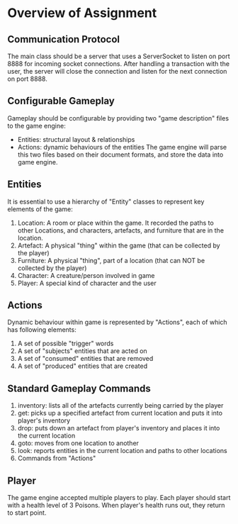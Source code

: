 # Overview of Assignment

## Communication Protocol 
The main class should be a server that uses a ServerSocket to listen on port 8888 for incoming socket connections.
After handling a transaction with the user, the server will close the connection and listen for the next connection on port 8888.

## Configurable Gameplay
Gameplay should be configurable by providing two "game description" files to the game engine:
* Entities: structural layout & relationships
* Actions: dynamic behaviours of the entities
The game engine will parse this two files based on their document formats, and store the data into game engine.

## Entities
It is essential to use a hierarchy of "Entity" classes to represent key elements of the game:
1. Location: A room or place within the game. It recorded the paths to other Locations, and characters, artefacts, and furniture that are in the location.
2. Artefact: A physical "thing" within the game (that can be collected by the player)
3. Furniture: A physical "thing", part of a location (that can NOT be collected by the player)
4. Character: A creature/person involved in game
5. Player: A special kind of character and the user

## Actions
Dynamic behaviour within game is represented by "Actions", each of which has following elements:
1. A set of possible "trigger" words
2. A set of "subjects" entities that are acted on
3. A set of "consumed" entities that are removed
4. A set of "produced" entities that are created

## Standard Gameplay Commands
1. inventory: lists all of the artefacts currently being carried by the player
2. get: picks up a specified artefact from current location and puts it into player's inventory
3. drop: puts down an artefact from player's inventory and places it into the current location
4. goto: moves from one location to another
5. look: reports entities in the current location and paths to other locations
6. Commands from "Actions" 

## Player
The game engine accepted multiple players to play.
Each player should start with a health level of 3 Poisons.
When player's health runs out, they return to start point.
